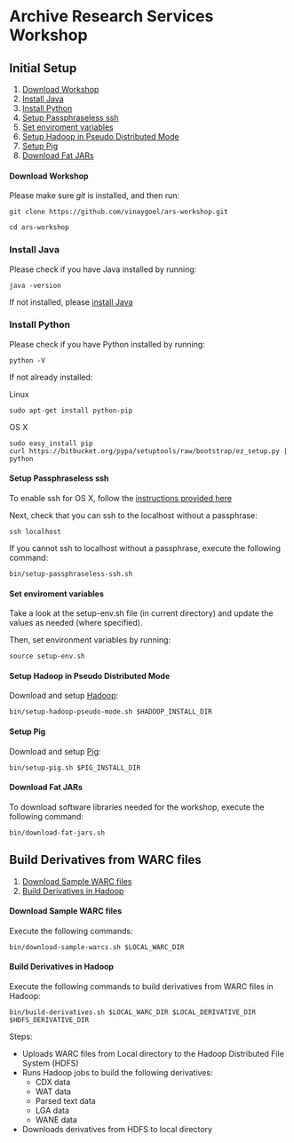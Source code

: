 Archive Research Services Workshop
==================================

## Initial Setup

1. [Download Workshop](#download-workshop)
2. [Install Java](#install-java)
3. [Install Python](#install-python)
4. [Setup Passphraseless ssh](#setup-passphraseless-ssh)
5. [Set enviroment variables](#set-enviroment-variables)
6. [Setup Hadoop in Pseudo Distributed Mode](#setup-hadoop-in-pseudo-mode)
7. [Setup Pig](#setup-pig)
8. [Download Fat JARs](#download-fat-jars)

#### Download Workshop ####

Please make sure *git* is installed, and then run:

```
git clone https://github.com/vinaygoel/ars-workshop.git

cd ars-workshop
```

### Install Java ####

Please check if you have Java installed by running:

```
java -version
```

If not installed, please [install Java](https://www.java.com/en/download/help/download_options.xml)

### Install Python ####

Please check if you have Python installed by running:

```
python -V
```

If not already installed:

Linux

```
sudo apt-get install python-pip
```

OS X

```
sudo easy_install pip
curl https://bitbucket.org/pypa/setuptools/raw/bootstrap/ez_setup.py | python
```

#### Setup Passphraseless ssh ####

To enable ssh for OS X, follow the [instructions provided here](http://bluishcoder.co.nz/articles/mac-ssh.html)

Next, check that you can ssh to the localhost without a passphrase:

```
ssh localhost
```

If you cannot ssh to localhost without a passphrase, execute the following command:

```
bin/setup-passphraseless-ssh.sh
```  

#### Set enviroment variables ####

Take a look at the setup-env.sh file (in current directory) and update the values as needed (where specified).

Then, set environment variables by running:

```
source setup-env.sh
```

#### Setup Hadoop in Pseudo Distributed Mode ####

Download and setup [Hadoop](http://hadoop.apache.org/):

```
bin/setup-hadoop-pseudo-mode.sh $HADOOP_INSTALL_DIR
```

#### Setup Pig ####

Download and setup [Pig](http://pig.apache.org/):

```
bin/setup-pig.sh $PIG_INSTALL_DIR
```

#### Download Fat JARs ####

To download software libraries needed for the workshop, execute the following command:

```
bin/download-fat-jars.sh
```

## Build Derivatives from WARC files

1. [Download Sample WARC files](#download-sample-warc-files)
2. [Build Derivatives in Hadoop](#build-derivatives-in-hadoop)

#### Download Sample WARC files ####

Execute the following commands:

```
bin/download-sample-warcs.sh $LOCAL_WARC_DIR
```

#### Build Derivatives in Hadoop ####

Execute the following commands to build derivatives from WARC files in Hadoop:

```
bin/build-derivatives.sh $LOCAL_WARC_DIR $LOCAL_DERIVATIVE_DIR $HDFS_DERIVATIVE_DIR
```
Steps:
* Uploads WARC files from Local directory to the Hadoop Distributed File System (HDFS)
* Runs Hadoop jobs to build the following derivatives:
  * CDX data
  * WAT data
  * Parsed text data
  * LGA data
  * WANE data
* Downloads derivatives from HDFS to local directory
